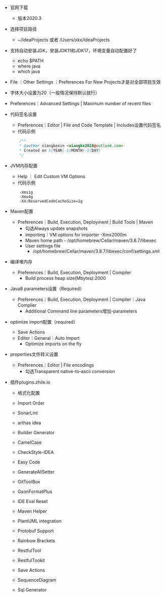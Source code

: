 - 官网下载
    - 版本2020.3
- 选择项目路径
    - ~/IdeaProjects  或者 /Users/xkx/IdeaProjects
- 支持自动安装JDK，安装JDK11和JDK17，环境变量自动配置好了
    - echo $PATH
    - where java
    - which java
- File ｜Other Settings ｜Preferences For New Projects才是对全部项目生效
- 字体大小设置为20（一般情况保持默认就行）
- Preferences｜Advanced Settings | Maximum number of recent files
- 代码签名设置
    - Preferences｜Editor | File and Code Template | Includes设置代码签名
    - 代码示例
    ```java
        /**
        * @author xiangkexin <xiangkx2018@outlook.com>
        * Created on ${YEAR}-${MONTH}-${DAY}    
        */
    ```

- JVM内存配置
    - Help ｜ Edit Custom VM Options
    - 代码示例
    ```
        -Xms1g
        -Xmx4g
        -XX:ReservedCodeCacheSize=1g
    ```

- Maven配置
    - Preferences｜Build, Execution, Deployment | Build Tools | Maven
        - 勾选Always update snapshots
        - importing｜VM options for importer -Xmx2000m
        - Maven home path 
                - /opt/homebrew/Cellar/maven/3.8.7/libexec
        - User settings file
            - /opt/homebrew/Cellar/maven/3.8.7/libexec/conf/settings.xml
- 编译堆内存
    - Preferences｜Build, Execution, Deployment | Compiler
        - Build process heap size(Mbytes):2000
- Java8 parameters设置（Required）
    - Preferences｜Build, Execution, Deployment | Compiler｜Java Compiler
        - Additional Command line parameters增加-parameters
- optimize import配置（required）
    - Save Actions
    - Editor｜General｜Auto Import
        - Optimize imports on the fly
- properties文件转义设置
    - Preferences｜Editor | File encodings
        - 勾选Transparent native-to-ascii conversion

- 插件plugins.zhile.io
    - 格式化配置
    - Import Order
    - SonarLint
        
    - arthas idea
    - Builder Generator
    - CamelCase
    - CheckStyle-IDEA
    - Easy Code
    - GenerateAllSetter
    - GitToolBox
    - GsonFormatPlus
    - IDE Eval Reset
    - Maven Helper
    - PlantUML integration
    - Protobuf Support
    - Rainbow Brackets
    - RestfulTool
    - RestfulTookit
    - Save Actions
    - SequenceDiagram
    - Sql Generator